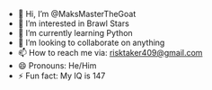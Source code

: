 - 👋 Hi, I’m @MaksMasterTheGoat
- 👀 I’m interested in Brawl Stars
- 🌱 I’m currently learning Python
- 💞️ I’m looking to collaborate on anything
- 📫 How to reach me via: risktaker409@gmail.com
- 😄 Pronouns: He/Him
- ⚡ Fun fact: My IQ is 147

<!---
MaksMasterTheGoat/MaksMasterTheGoat is a ✨ special ✨ repository because its `README.md` (this file) appears on your GitHub profile.
You can click the Preview link to take a look at your changes.
--->
